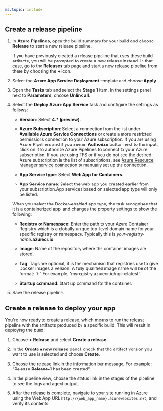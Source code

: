 ```yaml
---
ms.topic: include
---
```


## Create a release pipeline

1. In **Azure Pipelines**, open the build summary for your build and choose **Release** to start a new release pipeline.

   If you have previously created a release pipeline that uses these build artifacts, you will
   be prompted to create a new release instead. In that case, go to the **Releases** tab page and
   start a new release pipeline from there by choosing the **+** icon.

1. Select the **Azure App Service Deployment** template and choose **Apply**.

1. Open the **Tasks** tab and select the **Stage 1** item.
   In the settings panel next to **Parameters**, choose **Unlink all**. 

1. Select the **Deploy Azure App Service** task and configure the settings as follows: 

   - **Version**: Select **4.\* (preview)**.  

   - **Azure Subscription**: Select a connection from the list under **Available Azure Service Connections** or create a more restricted permissions connection to your Azure subscription.
     If you are using Azure Pipelines and if you see an **Authorize** button next to the input, click on it to authorize Azure Pipelines to connect to your Azure subscription. If you are using TFS or if you do not see
     the desired Azure subscription in the list of subscriptions, see [Azure Resource Manager service connection](../../library/connect-to-azure.md) to manually set up the connection.

   - **App Service type**: Select **Web App for Containers**.  

   - **App Service name**: Select the web app you created earlier from your subscription.App services based on selected app type will only be listed.

   When you select the Docker-enabled app type, the task recognizes that it is a
   containerized app, and changes the property settings to show the following:

   - **Registry or Namespace**: Enter the path to your Azure Container Registry which is a globally unique top-level domain name for your specific registry or namespace. Typically this is _your-registry-name_**.azurecr.io**
   
   - **Image**: Name of the repository where the container images are stored. 

   - **Tag**: Tags are optional, it is the mechanism that registries use to give Docker images a version. A fully qualified image name will be of the format: '/:'. For example, 'myregistry.azurecr.io/nginx:latest'.

   - **Startup command**: Start up command for the container.

   <!--

   1. Open the **Tasks** tab and select the **Stage 1** item.
   Configure the linked settings as follows:

   - **Azure Subscription**: Select a connection from the list under **Available Azure Service Connections** or create a more restricted permissions connection to your Azure subscription.
     If you are using Azure Pipelines and if you see an **Authorize** button next to the input, click on it to authorize Azure Pipelines to connect to your Azure subscription. If you are using TFS or if you do not see
     the desired Azure subscription in the list of subscriptions, see [Azure Resource Manager service connection](../../library/connect-to-azure.md) to manually set up the connection.

   - **App Service type**: Select **Web App for Containers**.  

   - **App Service name**: Select the web app you created earlier from your subscription.App services based on selected app type will only be listed.

   When you select the Docker-enabled app type, the task recognizes that it is a
   containerized app, and changes the property settings to show the following:

   - **Registry or Namespace**: Enter the path to your Azure Container Registry which is a globally unique top-level domain name for your specific registry or namespace. Typically this is _your-registry-name_**.azurecr.io**
   
   - **Image**: Name of the repository where the container images are stored. 

   - **Tag**: Tags are optional, it is the mechanism that registries use to give Docker images a version. A fully qualified image name will be of the format: '/:'. For example, 'myregistry.azurecr.io/nginx:latest'.

   - **Startup command**: Start up command for the container.
   -->
   
1. Save the release pipeline.

## Create a release to deploy your app

You're now ready to create a release, which means to run the release pipeline with the artifacts produced by a specific build. This will result in deploying the build:

1. Choose **+ Release** and select **Create a release**.

1. In the **Create a new release** panel, check that the artifact version you want to use is selected and choose **Create**.

1. Choose the release link in the information bar message. For example: "Release **Release-1** has been created".

1. In the pipeline view, choose the status link in the stages of the pipeline to see the logs and agent output.

1. After the release is complete, navigate to your site running in Azure using the Web App URL `http://{web_app_name}.azurewebsites.net`, and verify its contents.
